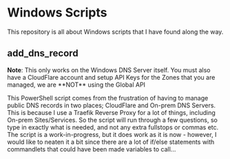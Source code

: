 # Windows Scripts

This repository is all about Windows scripts that I have found along the way.

## add_dns_record

<div class="extended-markdown note border rounded-1 mb-4 p-3 color-border-accent-emphasis color-bg-accent f5">
<p><strong>Note</strong>: This only works on the Windows DNS Server itself. You must also have a CloudFlare account and setup API Keys for the Zones that you are managed, we are **NOT** using the Global API</p>
</div>

This PowerShell script comes from the frustration of having to manage public DNS records in two places; CloudFlare and On-prem DNS Servers. This is because I use a Traefik Reverse Proxy for a lot of things, including On-prem Sites/Services.
So the script will run through a few questions, so type in exactly what is needed, and not any extra fullstops or commas etc.
The script is a work-in-progress, but it does work as it is now - however, I would like to neaten it a bit since there are a lot of if/else statements with commandlets that could have been made variables to call...
